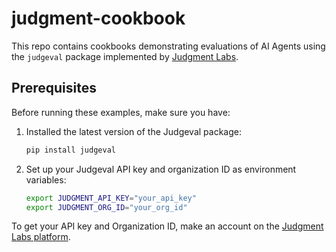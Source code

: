 # judgment-cookbook

This repo contains cookbooks demonstrating evaluations of AI Agents using the `judgeval` package implemented by [Judgment Labs](https://judgmentlabs.ai/).

## Prerequisites

Before running these examples, make sure you have:

1. Installed the latest version of the Judgeval package:

   ```bash
   pip install judgeval
   ```
2. Set up your Judgeval API key and organization ID as environment variables:

   ```bash
   export JUDGMENT_API_KEY="your_api_key"
   export JUDGMENT_ORG_ID="your_org_id"
   ```

To get your API key and Organization ID, make an account on the [Judgment Labs platform](https://app.judgmentlabs.ai/login).
